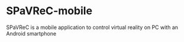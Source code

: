 SPaVReC-mobile
==============

SPaVReC is a mobile application to control virtual reality on PC with an Android smartphone
